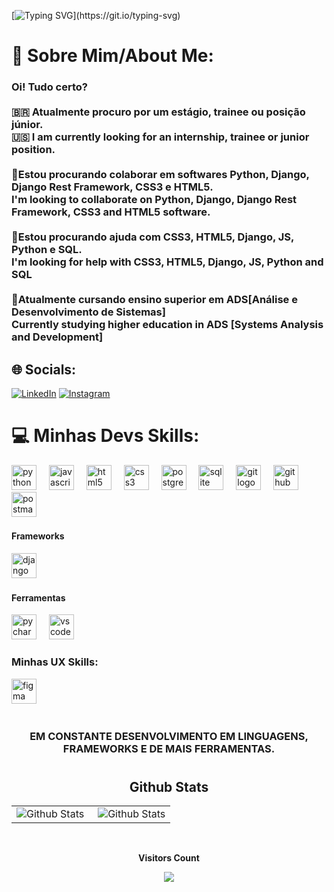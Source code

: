 [![Typing SVG](https://readme-typing-svg.herokuapp.com?font=Fira+Code&size=14&pause=1000&color=E94D5F&width=435&lines=Olá+DEV.+Bem-vindo+ao+meu+GitHub!+Bora+codificar!;Prazer%2C+meu+nome+%C3%A9+Lucas+Dickmann.)](https://git.io/typing-svg)

# 💫 Sobre Mim/About Me:

### Oi! Tudo certo?<br><br>🇧🇷 Atualmente procuro por um estágio, trainee ou posição júnior.<br>🇺🇸 I am currently looking for an internship, trainee or junior position.<br><br>👯Estou procurando colaborar em softwares Python, Django, Django Rest Framework, CSS3 e HTML5.<br>I'm looking to collaborate on Python, Django, Django Rest Framework, CSS3 and HTML5 software.<br><br>🤝Estou procurando ajuda com CSS3, HTML5, Django, JS, Python e SQL.<br>I'm looking for help with CSS3, HTML5, Django, JS, Python and SQL<br><br>🌱Atualmente cursando ensino superior em ADS[Análise e Desenvolvimento de Sistemas]<br>Currently studying higher education in ADS [Systems Analysis and Development]<br>


## 🌐 Socials:
[![LinkedIn](https://img.shields.io/badge/linkedin-%230077B5.svg?style=for-the-badge&logo=linkedin&logoColor=white)](https://linkedin.com/in/lucas-dickmann) [![Instagram](https://img.shields.io/badge/Instagram-%23E4405F.svg?style=for-the-badge&logo=Instagram&logoColor=white)](https://instagram.com/luksdickmann)

# 💻 Minhas Devs Skills:
<div align="left">
  <img src="https://skillicons.dev/icons?i=python" height="40" alt="python logo"  />
  <img width="12" />
  <img src="https://skillicons.dev/icons?i=js" height="40" alt="javascript logo"  />
  <img width="12" />
  <img src="https://skillicons.dev/icons?i=html" height="40" alt="html5 logo"  />
  <img width="12" />
  <img src="https://skillicons.dev/icons?i=css" height="40" alt="css3 logo"  />
  <img width="12" />
  <img src="https://cdn.jsdelivr.net/gh/devicons/devicon/icons/postgresql/postgresql-original.svg" height="40" alt="postgresql logo"  />
  <img width="12" />
  <img src="https://skillicons.dev/icons?i=sqlite" height="40" alt="sqlite logo" />
  <img width="12" />
  <img src="https://skillicons.dev/icons?i=git" height="40" alt="git logo" />
  <img width="12" />
  <img src="https://skillicons.dev/icons?i=github" height="40" alt="github logo" />
  <img width="12" />
  <img src="https://skillicons.dev/icons?i=postman" height="40" alt="postman logo" />
  <img width="12" />
</div>

#### Frameworks
<div align"=left">
  <img src="https://skillicons.dev/icons?i=django" height="40" alt="django logo" />
  <img width="12" />
</div>


#### Ferramentas
<div align"=left">
  <img src="https://skillicons.dev/icons?i=pycharm" height="40" alt="pycharm logo" />
  <img width="12" />
  <img src="https://skillicons.dev/icons?i=vscode" height="40" alt="vscode logo" />
  <img width="12" />
</div>

### Minhas UX Skills:
<div align="left">
  <img src="https://skillicons.dev/icons?i=figma" height="40" alt="figma logo"  />
  <img width="12" />
</div>

#

<h3 align="center">EM CONSTANTE DESENVOLVIMENTO EM LINGUAGENS, FRAMEWORKS E DE MAIS FERRAMENTAS. </h3>

#

<h2 align="center">Github Stats</h2>

<table>
  <tr>
    <td>
      <img
        align="left"
        src="https://github-readme-stats.vercel.app/api?username=ldickmann&theme=transparent&bg_color=000&border_color=30A3DC&show_icons=true&icon_color=30A3DC&title_color=E94D5F&text_color=FFF"
        alt="Github Stats"
      />
    </td>
    <td>
      <img
        align="right"
        src="https://github-readme-stats-git-masterrstaa-rickstaa.vercel.app/api/top-langs/?username=ldickmann&bg_color=000&border_color=30A3DC&title_color=E94D5F&text_color=FFF)"
        alt="Github Stats"
      />
    </td>
  </tr>
</table>

<div align="center">
<br><p align="centre"><b>Visitors Count</b></p>  
<p align="center"><img align="center" src="https://profile-counter.glitch.me/{ldickmann}/count.svg" /></p> 
<br></div>
